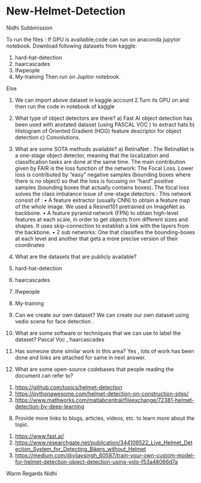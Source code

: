 # New-Helmet-Detection
Nidhi Subbmission



To run the files :
If GPU is availaible,code can run on anaconda jupytor notebook.
Download following datasets from kaggle:
1. hard-hat-detection
2. haarcascades
3. lfwpeople
4. My-training
Then run on Jupitor notebook.  

Else
1. We can import above dataset in kaggle account 
2.Turn its GPU on and then run the code in notebook of kaggle
 
1.	What type of object detectors are there? 
a)	Fast AI object detection has been used with anotated dataset (using PASCAL VOC ) to extract hats 
b)	Histogram of Oriented Gradient (HOG) feature descriptor for object detection
c)	Convolutions.
	
2.	What are some SOTA methods available?
a)	RetinaNet :
The RetinaNet is a one-stage object detector, meaning that the localization and classification tasks are done at the same time. The main contribution given by FAIR is the loss function of the network: The Focal Loss. Lower loss is contributed by “easy” negative samples (bounding boxes where there is no object) so that the loss is focusing on “hard” positive samples (bounding boxes that actually contains boxes). The focal loss solves the class imbalance issue of one-stage detectors :
This network consist of :
•	A feature extractor (usually CNN) to obtain a feature map of the whole image. We used a Resnet101 pretrained on ImageNet as backbone.
•	A feature pyramid network (FPN) to obtain high-level features at each scale, in order to get objects from different sizes and shapes. It uses skip-connection to establish a link with the layers from the backbone.
•	2 sub networks: One that classifies the bounding-boxes at each level and another that gets a more precise version of their coordinates

3.	 What are the datasets that are publicly available? 
1.	hard-hat-detection
2.	haarcascades
3.	lfwpeople
4.	My-training 


4.	Can we create our own dataset?
We can create our own dataset using vedio scene for face detection .

5.	What are some software or techniques that we can use to label the dataset?
              Pascal Voc , haarcascades

6.	Has someone done similar work in this area?
Yes , lots  of work has been done and links are attached for same in next answer.

7.	What are some open-source codebases that people reading the document can refer to?
1)	https://github.com/topics/helmet-detection
2)	https://pythonawesome.com/helmet-detection-on-construction-sites/
3)	https://www.mathworks.com/matlabcentral/fileexchange/72381-helmet-detection-by-deep-learning
	
8.	Provide more links to blogs, articles, videos, etc. to learn more about the topic.
1)	https://www.fast.ai/
2)	https://www.researchgate.net/publication/344109522_Live_Helmet_Detection_System_for_Detecting_Bikers_without_Helmet
3)	https://medium.com/@vijaysingh_60587/train-your-own-custom-model-for-helmet-detection-object-detection-using-yolo-f53a48066d7a





Warm Regards
Nidhi

